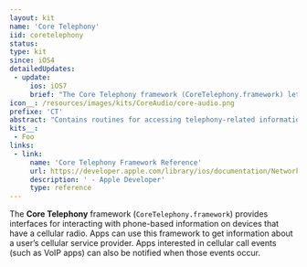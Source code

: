 ```yaml
---
layout: kit
name: 'Core Telephony'
iid: coretelephony
status:
type: kit
since: iOS4
detailedUpdates:
 - update:
     ios: iOS7
     brief: "The Core Telephony framework (CoreTelephony.framework) lets you get information about the type of radio technology in use by the device. Apps developed in conjunction with a carrier can also authenticate against a particular subscriber for that carrier."
icon__: /resources/images/kits/CoreAudio/core-audio.png
prefixe: 'CT'
abstract: "Contains routines for accessing telephony-related information."
kits__:
 - Foo
links:
 - link:
     name: 'Core Telephony Framework Reference'
     url: https://developer.apple.com/library/ios/documentation/NetworkingInternet/Reference/CoreTelephonyFrameworkReference/index.html
     description: ' - Apple Developer'
     type: reference
---
```


The **Core Telephony** framework (`CoreTelephony.framework`) provides interfaces for interacting with phone-based information on devices that have a cellular radio. Apps can use this framework to get information about a user’s cellular service provider. Apps interested in cellular call events (such as VoIP apps) can also be notified when those events occur.
